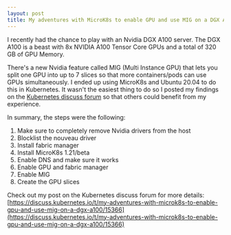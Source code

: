 ```yaml
---
layout: post
title: My adventures with MicroK8s to enable GPU and use MIG on a DGX A100
---
```


I recently had the chance to play with an Nvidia DGX A100 server. The DGX A100 is a beast with 8x NVIDIA A100 Tensor Core GPUs and a total of 320 GB of GPU Memory. 

There's a new Nvidia feature called MIG (Multi Instance GPU) that lets you split one GPU into up to 7 slices so that more containers/pods can use GPUs simultaneously. I ended up using MicroK8s and Ubuntu 20.04 to do this in Kubernetes. It wasn't the easiest thing to do so I posted my findings on the [Kubernetes discuss forum](https://discuss.kubernetes.io/t/my-adventures-with-microk8s-to-enable-gpu-and-use-mig-on-a-dgx-a100/15366) so that others could benefit from my experience.

In summary, the steps were the following:

 1. Make sure to completely remove Nvidia drivers from the host
 2. Blocklist the nouveau driver 
 3. Install fabric manager
 4. Install MicroK8s 1.21/beta 
 5. Enable DNS and make sure it works 
 6. Enable GPU and fabric manager 
 7. Enable MIG
 8. Create the GPU slices

Check out my post on the Kubernetes discuss forum for more details:
[https://discuss.kubernetes.io/t/my-adventures-with-microk8s-to-enable-gpu-and-use-mig-on-a-dgx-a100/15366](https://discuss.kubernetes.io/t/my-adventures-with-microk8s-to-enable-gpu-and-use-mig-on-a-dgx-a100/15366)

